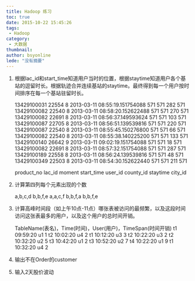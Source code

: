 ```yaml
---
title: Hadoop 练习
toc: true
date: 2015-10-22 15:45:26
tags:
 - Hadoop
category: 
 - 大数据
thumbnail: 
author: bsyonline
lede: "没有摘要"
---
```


1.  根据lac_id和start_time知道用户当时的位置，根据staytime知道用户各个基站的逗留时长。根据轨迹合并连续基站的staytime。最终得到每一个用户按时间排序在每一个基站驻留时长。

    13429100031 22554 8 2013-03-11 08:55:19.151754088 571 571 282 571  
    13429100082 22540 8 2013-03-11 08:58:20.152622488 571 571 270 571  
    13429100082 22691 8 2013-03-11 08:56:37.149593624 571 571 103 571  
    13429100087 22705 8 2013-03-11 08:56:51.139539816 571 571 220 571  
    13429100087 22540 8 2013-03-11 08:55:45.150276800 571 571 66 571  
    13429100082 22540 8 2013-03-11 08:55:38.140225200 571 571 133 571  
    13429100140 26642 9 2013-03-11 09:02:19.151754088 571 571 18 571  
    13429100082 22691 8 2013-03-11 08:57:32.151754088 571 571 287 571  
    13429100189 22558 8 2013-03-11 08:56:24.139539816 571 571 48 571  
    13429100349 22503 8 2013-03-11 08:54:30.152622440 571 571 211 571  


	product_no lac_id moment start_time user_id county_id staytime city_id

2.  计算第四列每个元素出现的个数

    a,b,c,d
    b,b,f,e
    a,a,c,f
    b,b,f,a
    b,b,f,e

3.  计算高峰时间段（如上午10点-11点）哪张表被访问的最频繁，以及这段时间访问这张表最多的用户，以及这个用户的总时间开销。

     TableName(表名)，Time(时间)，User(用户)，TimeSpan(时间开销)
     t1 09:59:20 u1 1
     t2 10:02:20 u4 2
     t1 10:12:20 u3 3
     t2 10:22:20 u3 2
     t2 10:32:20 u2 5
     t3 10:42:20 u1 2
     t3 10:52:20 u2 7
     t4 10:22:20 u1 9
     t1 10:32:20 u4 2

4.  输出不在Order的customer


 5. 输入2天股价波动
